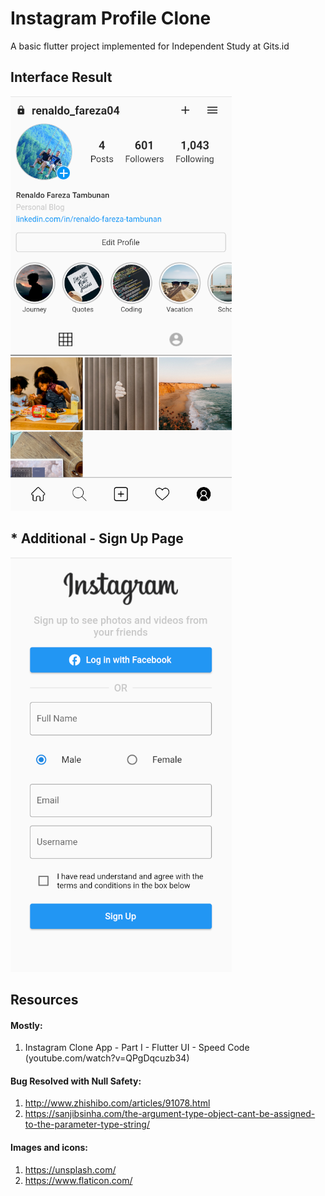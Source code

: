# Instagram Profile Clone

A basic flutter project implemented for Independent Study at Gits.id

## Interface Result

![Aplication Interface](https://github.com/RenaldoFrz/instagram_profile/blob/main/assets/images/Result.png?raw=true)

## \* Additional - Sign Up Page

![Aplication Interface](https://github.com/RenaldoFrz/instagram_profile/blob/main/assets/images/Result_Signup.png?raw=true)

## Resources

#### Mostly:

1. Instagram Clone App - Part I - Flutter UI - Speed Code (youtube.com/watch?v=QPgDqcuzb34)

#### Bug Resolved with Null Safety:

1. http://www.zhishibo.com/articles/91078.html
2. https://sanjibsinha.com/the-argument-type-object-cant-be-assigned-to-the-parameter-type-string/

#### Images and icons:

1. https://unsplash.com/
2. https://www.flaticon.com/
